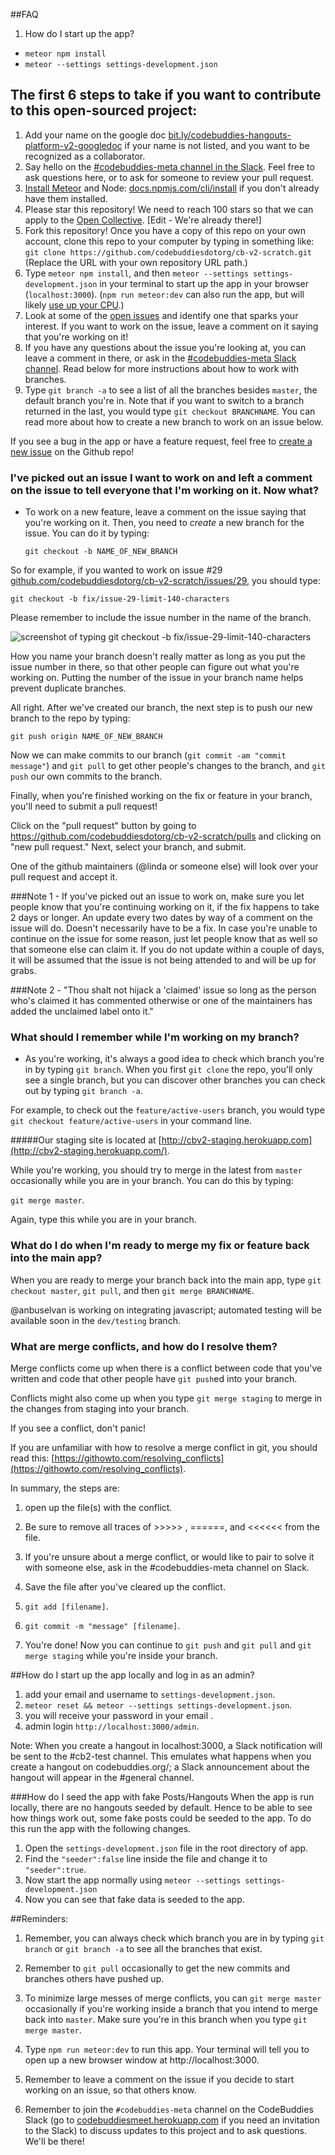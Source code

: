 ##FAQ
1. How do I start up the app?
  * `meteor npm install`
  * `meteor --settings settings-development.json`

## The first 6 steps to take if you want to contribute to this open-sourced project:
1. Add your name on the google doc [bit.ly/codebuddies-hangouts-platform-v2-googledoc](http://bit.ly/codebuddies-hangouts-platform-v2-googledoc) if your name is not listed, and you want to be recognized as a collaborator.
2. Say hello on the [#codebuddies-meta channel in the Slack](https://codebuddiesmeet.slack.com/messages/codebuddies-meta/). Feel free to ask questions here, or to ask for someone to review your pull request.
3. [Install Meteor](https://www.meteor.com/install) and Node: [docs.npmjs.com/cli/install](https://docs.npmjs.com/cli/install) if you don't already have them installed.
4. Please star this repository! We need to reach 100 stars so that we can apply to the [Open Collective](https://opencollective.com/opensource/apply). [Edit - We're already there!]
5. Fork this repository! Once you have a copy of this repo on your own account, clone this repo to your computer by typing in something like:
  `git clone https://github.com/codebuddiesdotorg/cb-v2-scratch.git`
(Replace the URL with your own repository URL path.)
6. Type `meteor npm install`, and then `meteor --settings settings-development.json` in your terminal to start up the app in your browser (`localhost:3000`). (`npm run meteor:dev` can also run the app, but will likely [use up your CPU](https://github.com/meteor/meteor/issues/4314).)
7. Look at some of the [open issues](https://github.com/codebuddiesdotorg/cb-v2-scratch/issues) and identify one that sparks your interest. If you want to work on the issue, leave a comment on it saying that you're working on it!
8. If you have any questions about the issue you're looking at, you can leave a comment in there, or ask in the [#codebuddies-meta Slack channel](https://codebuddiesmeet.slack.com/messages/codebuddies-meta). Read below for more instructions about how to work with branches.
9. Type `git branch -a` to see a list of all the branches besides `master`, the default branch you're in. Note that if you want to switch to a branch returned in the last, you would type `git checkout BRANCHNAME`. You can read more about how to create a new branch to work on an issue below.

If you see a bug in the app or have a feature request, feel free to [create a new issue](https://github.com/codebuddiesdotorg/cb-v2-scratch/issues/new) on the Github repo!

### I've picked out an issue I want to work on and left a comment on the issue to tell everyone that I'm working on it. Now what?

- To work on a new feature, leave a comment on the issue saying that you're working on it. Then, you need to *create* a new branch for the issue. You can do it by typing:

  `git checkout -b NAME_OF_NEW_BRANCH`

So for example, if you wanted to work on issue #29 [github.com/codebuddiesdotorg/cb-v2-scratch/issues/29](https://github.com/codebuddiesdotorg/cb-v2-scratch/issues/29), you should type:

  `git checkout -b fix/issue-29-limit-140-characters`

Please remember to include the issue number in the name of the branch.

![screenshot of typing git checkout -b fix/issue-29-limit-140-characters](http://codebuddies.org/images/contributing-screenshot2.jpg)

How you name your branch doesn't really matter as long as you put the issue number in there, so that other people can figure out what you're working on. Putting the number of the issue in your branch name helps prevent duplicate branches.

All right. After we've created our branch, the next step is to push our new branch to the repo by typing:

  `git push origin NAME_OF_NEW_BRANCH`

Now we can make commits to our branch (`git commit -am "commit message"`) and `git pull` to get other people's changes to the branch, and `git push` our own commits to the branch.

Finally, when you're finished working on the fix or feature in your branch, you'll need to submit a pull request!

Click on the "pull request" button by going to https://github.com/codebuddiesdotorg/cb-v2-scratch/pulls and clicking on "new pull request." Next, select your branch, and submit.

One of the github maintainers (@linda or someone else) will look over your pull request and accept it.

###Note 1 - 
If you've picked out an issue to work on, make sure you let people know that you're continuing working on it, if the fix happens to take 2 days or longer. An update every two dates by way of a comment on the issue will do. Doesn't necessarily have to be a fix. In case you're unable to continue on the issue for some reason, just let people know that as well so that someone else can claim it. If you do not update within a couple of days, it will be assumed that the issue is not being attended to and will be up for grabs.

###Note 2 - 
"Thou shalt not hijack a 'claimed' issue so long as the person who's claimed it has commented otherwise or one of the maintainers has added the unclaimed label onto it."

### What should I remember while I'm working on my branch?

- As you're working, it's always a good idea to check which branch you're in by typing `git branch`. When you first `git clone` the repo, you'll only see a single branch, but you can discover other branches you can check out by typing `git branch -a`.

For example, to check out the `feature/active-users` branch, you would type `git checkout feature/active-users` in your command line.

#####Our staging site is located at [http://cbv2-staging.herokuapp.com](http://cbv2-staging.herokuapp.com/).

While you're working, you should try to merge in the latest from `master` occasionally while you are in your branch. You can do this by typing:

`git merge master`.

Again, type this while you are in your branch.

### What do I do when I'm ready to merge my fix or feature back into the main app?
When you are ready to merge your branch back into the main app, type `git checkout master`, `git pull`, and then `git merge BRANCHNAME`.

@anbuselvan is working on integrating javascript; automated testing will be available soon in the `dev/testing` branch.

### What are merge conflicts, and how do I resolve them?
Merge conflicts come up when there is a conflict between code that you've written and code that other people have `git push`ed into your branch.

Conflicts might also come up when you type `git merge staging` to merge in the changes from staging into your branch.

If you see a conflict, don't panic!

If you are unfamiliar with how to resolve a merge conflict in git, you should read this: [https://githowto.com/resolving_conflicts](https://githowto.com/resolving_conflicts).

In summary, the steps are:

1. open up the file(s) with the conflict.

2. Be sure to remove all traces of >>>>> , ======, and <<<<<< from the file.

3. If you're unsure about a merge conflict, or would like to pair to solve it with someone else, ask in the #codebuddies-meta channel on Slack.

4. Save the file after you've cleared up the conflict.

5. `git add [filename]`.

6. `git commit -m "message" [filename]`.

7. You're done! Now you can continue to `git push` and `git pull` and `git merge staging` while you're inside your branch.

##How do I start up the app locally and log in as an admin?
1. add your email and username to ```settings-development.json```.
2. ```meteor reset && meteor --settings settings-development.json```.
3. you will receive your password in your email .
4. admin login ```http://localhost:3000/admin```.

Note: When you create a hangout in localhost:3000, a Slack notification will be sent to the #cb2-test channel. This emulates what happens when you create a hangout on codebuddies.org/; a Slack announcement about the hangout will appear in the #general channel.


###How do I seed the app with fake Posts/Hangouts
When the app is run locally, there are no hangouts seeded by default. Hence to be able to see how things work out, some fake posts could be seeded to the app. To do this run the app with the following changes.

1. Open the ```settings-development.json``` file in the root directory of app.
2. Find the ```"seeder":false``` line inside the file and change it to ```"seeder":true```.
3. Now start the app normally using ```meteor --settings settings-development.json```
4. Now you can see that fake data is seeded to the app.

##Reminders:
1. Remember, you can always check which branch you are in by typing `git branch` or `git branch -a` to see all the branches that exist.

2. Remember to `git pull` occasionally to get the new commits and branches others have pushed up.

3. To minimize large messes of merge conflicts, you can `git merge master` occasionally if you're working inside a branch that you intend to merge back into `master`. Make sure you're in this branch when you type `git merge master`.

4. Type `npm run meteor:dev` to run this app. Your terminal will tell you to open up a new browser window at http://localhost:3000.

5. Remember to leave a comment on the issue if you decide to start working on an issue, so that others know.

6. Remember to join the `#codebuddies-meta` channel on the CodeBuddies Slack (go to [codebuddiesmeet.herokuapp.com](http://codebuddiesmeet.herokuapp.com) if you need an invitation to the Slack) to discuss updates to this project and to ask questions. We'll be there!
